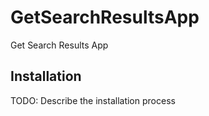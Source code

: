 # GetSearchResultsApp
Get Search Results App

## Installation

TODO: Describe the installation process

